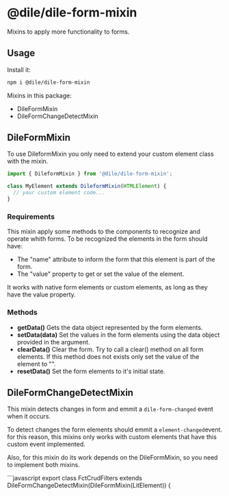 # @dile/dile-form-mixin

Mixins to apply more functionality to forms.

## Usage

Install it:

```bash
npm i @dile/dile-form-mixin
```

Mixins in this package: 

- DileFormMixin
- DileFormChangeDetectMixin

## DileFormMixin

To use DileformMixin you only need to extend your custom element class with the mixin.

```javascript
import { DileformMixin } from '@dile/dile-form-mixin';

class MyElement extends DileformMixin(HTMLElement) {
  // your custom element code...
}
```

### Requirements

This mixin apply some methods to the components to recognize and operate whith forms. To be recognized the elements in the form should have:

- The "name" attribute to inform the form that this element is part of the form.
- The "value" property to get or set the value of the element.

It works with native form elements or custom elements, as long as they have the value property.

### Methods

- **getData()** Gets the data object represented by the form elements.
- **setData(data)** Set the values in the form elements using the data object provided in the argument.
- **clearData()** Clear the form. Try to call a clear() method on all form elements. If this method does not exists only set the value of the element to "". 
- **resetData()** Set the form elements to it's initial state.

## DileFormChangeDetectMixin

This mixin detects changes in form and emmit a ```dile-form-changed``` event when it occurs.

To detect changes the form elements should emmit a ```element-changed```event. for this reason, this mixins only works with custom elements that have this custom event implemented.

Also, for this mixin do its work depends on the DileFormMixin, so you need to implement both mixins.

´´´javascript
export class FctCrudFilters extends DileFormChangeDetectMixin(DileFormMixin(LitElement)) {
```